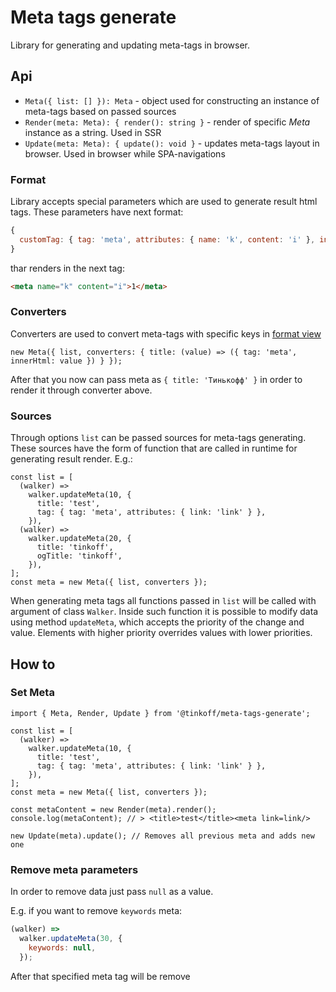 # Meta tags generate

Library for generating and updating meta-tags in browser.

## Api

- `Meta({ list: [] }): Meta` - object used for constructing an instance of meta-tags based on passed sources
- `Render(meta: Meta): { render(): string }` - render of specific _Meta_ instance as a string. Used in SSR
- `Update(meta: Meta): { update(): void }` - updates meta-tags layout in browser. Used in browser while SPA-navigations

### Format

Library accepts special parameters which are used to generate result html tags. These parameters have next format:

```js
{
  customTag: { tag: 'meta', attributes: { name: 'k', content: 'i' }, innerHtml: '1' }
}
```

thar renders in the next tag:

```html
<meta name="k" content="i">1</meta>
```

### Converters

Converters are used to convert meta-tags with specific keys in [format view](#format)

```tsx
new Meta({ list, converters: { title: (value) => ({ tag: 'meta', innerHtml: value }) } });
```

After that you now can pass meta as `{ title: 'Тинькофф' }` in order to render it through converter above.

### Sources

Through options `list` can be passed sources for meta-tags generating. These sources have the form of function that are called in runtime for generating result render. E.g.:

```tsx
const list = [
  (walker) =>
    walker.updateMeta(10, {
      title: 'test',
      tag: { tag: 'meta', attributes: { link: 'link' } },
    }),
  (walker) =>
    walker.updateMeta(20, {
      title: 'tinkoff',
      ogTitle: 'tinkoff',
    }),
];
const meta = new Meta({ list, converters });
```

When generating meta tags all functions passed in `list` will be called with argument of class `Walker`. Inside such function it is possible to modify data using method `updateMeta`, which accepts the priority of the change and value. Elements with higher priority overrides values with lower priorities.

## How to

### Set Meta

```tsx
import { Meta, Render, Update } from '@tinkoff/meta-tags-generate';

const list = [
  (walker) =>
    walker.updateMeta(10, {
      title: 'test',
      tag: { tag: 'meta', attributes: { link: 'link' } },
    }),
];
const meta = new Meta({ list, converters });

const metaContent = new Render(meta).render();
console.log(metaContent); // > <title>test</title><meta link=link/>

new Update(meta).update(); // Removes all previous meta and adds new one
```

### Remove meta parameters

In order to remove data just pass `null` as a value.

E.g. if you want to remove `keywords` meta:

```javascript
(walker) =>
  walker.updateMeta(30, {
    keywords: null,
  });
```

After that specified meta tag will be remove
